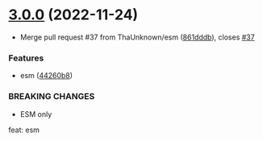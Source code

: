 # [3.0.0](https://github.com/webtorrent/load-ip-set/compare/v2.2.1...v3.0.0) (2022-11-24)


* Merge pull request #37 from ThaUnknown/esm ([861dddb](https://github.com/webtorrent/load-ip-set/commit/861dddbc9ac201ba9c8bae74750dc89858e0d7a0)), closes [#37](https://github.com/webtorrent/load-ip-set/issues/37)


### Features

* esm ([44260b8](https://github.com/webtorrent/load-ip-set/commit/44260b868f7b5ace267da67a6f97f4127d6cd911))


### BREAKING CHANGES

* ESM only

feat: esm
